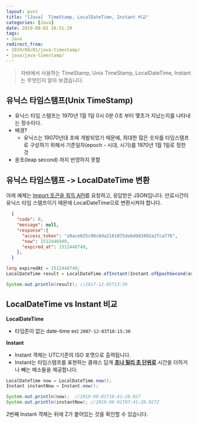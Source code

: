 ```yaml
---
layout: post
title: "[Java]  TimeStamp, LocalDateTime, Instant 비교"
categories: [Java]
date: 2019-08-01 16:51:29
tags: 
- Java
redirect_from: 
- 2019/08/01/java-timestamp/
- java/java-timestamp/
---
```


> 자바에서 사용하는 TimeStamp, Unix TimeStamp, LocalDateTime, Instant 는 무엇인지 알아 보겠습니다. 



## 유닉스 타임스탬프(Unix TimeStamp)

- 유닉스 타임 스탬프는 1970년 1월 1일 0시 0분 0초 부터 몇초가 지났는지를 나타내는 정수이다.
- 배경? 
  - 유닉스는 19070년대 초에 개발되었기 때문에, 최대한 많은 숫자를 타임스탬프로 구성하기 위해서 기준일자(epoch - 시대, 시기)를 1970년 1월 1일로 정한 것
- 윤초(leap second) 까지 반영하지 못함





## 유닉스 타임스탬프 -> LocalDateTime 변환

아래 예제는 [Import 토큰을 획득 API](https://docs.iamport.kr/tech/access-token)를 요청하고, 응답받은 JSON입니다. 만료시간이 유닉스 타임 스탬프이기 때문에 LocalDateTime으로 변환시켜야 합니다.

```json
  {
    "code": 0,
    "message": null,
    "response":{
      "access_token": "a9ace025c90c0da2161075da6ddd3492a2fca776",
      "now": 1512446940,
      "expired_at": 1512448740,
    },
  }
```



```java
long expiredAt = 1512448740;
LocalDateTime result = LocalDateTime.ofInstant(Instant.ofEpochSecond(expiredAt), TimeZone.getDefualt().toZoneId());

System.out.println(result); //2017-12-05T13:39
```





## LocalDateTime vs Instant 비교

**LocalDateTime**

- 타임존이 없는 date-time  ex) `2007-12-03T10:15:30`



**Instant**

- Instant 객체는 UTC기준의 ISO 포맷으로 출력됩니다. 
- Instant는 타임스탬프를 표현하는 클래스 답게 **<u>초나 밀리 초 단위로</u>** 시간을 더하거나 빼는 메소들을 제공합니다. 

```java
LocalDateTime now = LocalDateTime.now();
Instant instantNow = Instant.now();

System.out.println(now);  //2019-08-01T16:41:28.027
System.out.println(instantNow); //2019-08-01T07:41:28.027Z

```

2번째 Instant 객체는 뒤에 Z가 붙어있는 것을 확인할 수 있습니다. 
